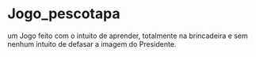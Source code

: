# Jogo_pescotapa
um Jogo feito com o intuito de aprender, totalmente na brincadeira e sem nenhum intuito de defasar a imagem do Presidente.

